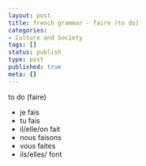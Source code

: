 ```yaml
---
layout: post
title: french grammar - faire (to do)
categories:
- Culture and Society
tags: []
status: publish
type: post
published: true
meta: {}
---
```

to do (faire)
<ul>
	<li>je fais</li>
	<li>tu fais</li>
	<li>il/elle/on fait</li>
	<li>nous faisons</li>
	<li>vous faites</li>
	<li>ils/elles/ font</li>
</ul>
